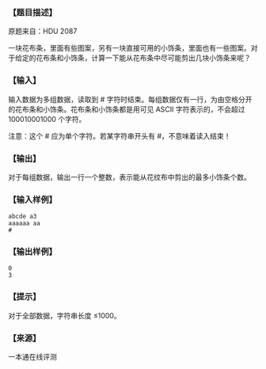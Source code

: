 ### 【题目描述】

原题来自：HDU 2087

一块花布条，里面有些图案，另有一块直接可用的小饰条，里面也有一些图案。对于给定的花布条和小饰条，计算一下能从花布条中尽可能剪出几块小饰条来呢？

### 【输入】

输入数据为多组数据，读取到 # 字符时结束。每组数据仅有一行，为由空格分开的花布条和小饰条。花布条和小饰条都是用可见 ASCII 字符表示的，不会超过 100010001000 个字符。

注意：这个 # 应为单个字符。若某字符串开头有 #，不意味着读入结束！

### 【输出】

对于每组数据，输出一行一个整数，表示能从花纹布中剪出的最多小饰条个数。

### 【输入样例】

```
abcde a3
aaaaaa aa
#
```

### 【输出样例】

```
0
3
```

### 【提示】

对于全部数据，字符串长度 ≤1000。


 ### 【来源】

 一本通在线评测 